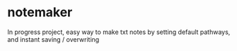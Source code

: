 # notemaker
In progress project, easy way to make txt notes by setting default pathways, and instant saving / overwriting
